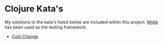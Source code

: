 # Clojure Kata's

My solutions to the kata's listed below are included within this project. <a href="https://github.com/marick/Midje">Midje</a> has been used as the testing framework.

* <a href="http://craftsmanship.sv.cmu.edu/exercises/coin-change-kata">Coin Change</a>
